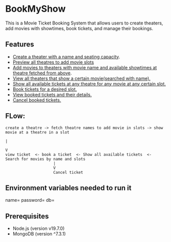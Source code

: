 # BookMyShow

This is a Movie Ticket Booking System that allows users to create theaters, add movies with showtimes, book tickets, and manage their bookings.

## Features

- [Create a theater with a name and seating capacity](https://github.com/shivamsouravjha/bookmyshow/blob/main/CURLS/addTheatres.txt).
- [Preview all theatres to add movie slots](https://github.com/shivamsouravjha/bookmyshow/blob/main/CURLS/viewTheatres.txt)
- [Add movies to theaters with movie name and available showtimes at theatre fetched from above](https://github.com/shivamsouravjha/bookmyshow/blob/main/CURLS/addingMovies.txt).
- [View all theaters that show a certain movie(searched with name).](https://github.com/shivamsouravjha/bookmyshow/blob/main/CURLS/showSlot.txt)
- [Show all available tickets at any theatre for any movie at any certain slot.](https://github.com/shivamsouravjha/bookmyshow/blob/main/CURLS/showAvailableTickets.txt)
- [Book tickets for a desired slot.](https://github.com/shivamsouravjha/bookmyshow/blob/main/CURLS/bookingTicket.txt)
- [View booked tickets and their details.](https://github.com/shivamsouravjha/bookmyshow/blob/main/CURLS/showTicket.txt)
- [Cancel booked tickets.](https://github.com/shivamsouravjha/bookmyshow/blob/main/CURLS/cancelTicket.txt)

## FLow:

 ```
create a theatre -> fetch theatre names to add movie in slots -> show movie at a theatre in a slot
                                                                             | 
                                                                             V 
 view ticket  <- book a ticket  <- Show all available tickets  <-  Search for movies by name and slots 
                      |
                      V
                      Cancel ticket

```


## Environment variables needed to run it

name=<name of user>
password=<password of user>
db=<name of database>

## Prerequisites

- Node.js (version v19.7.0)
- MongoDB (version ^7.3.1)

